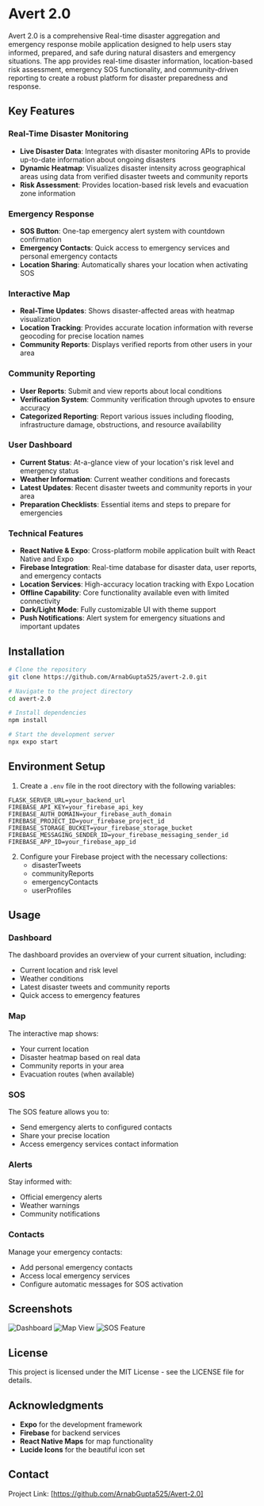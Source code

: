 # Avert 2.0

Avert 2.0 is a comprehensive Real-time disaster aggregation and emergency response mobile application designed to help users stay informed, prepared, and safe during natural disasters and emergency situations. The app provides real-time disaster information, location-based risk assessment, emergency SOS functionality, and community-driven reporting to create a robust platform for disaster preparedness and response.

## Key Features

### Real-Time Disaster Monitoring
- **Live Disaster Data**: Integrates with disaster monitoring APIs to provide up-to-date information about ongoing disasters
- **Dynamic Heatmap**: Visualizes disaster intensity across geographical areas using data from verified disaster tweets and community reports
- **Risk Assessment**: Provides location-based risk levels and evacuation zone information

### Emergency Response
- **SOS Button**: One-tap emergency alert system with countdown confirmation
- **Emergency Contacts**: Quick access to emergency services and personal emergency contacts
- **Location Sharing**: Automatically shares your location when activating SOS

### Interactive Map
- **Real-Time Updates**: Shows disaster-affected areas with heatmap visualization
- **Location Tracking**: Provides accurate location information with reverse geocoding for precise location names
- **Community Reports**: Displays verified reports from other users in your area

### Community Reporting
- **User Reports**: Submit and view reports about local conditions
- **Verification System**: Community verification through upvotes to ensure accuracy
- **Categorized Reporting**: Report various issues including flooding, infrastructure damage, obstructions, and resource availability

### User Dashboard
- **Current Status**: At-a-glance view of your location's risk level and emergency status
- **Weather Information**: Current weather conditions and forecasts
- **Latest Updates**: Recent disaster tweets and community reports in your area
- **Preparation Checklists**: Essential items and steps to prepare for emergencies

### Technical Features
- **React Native & Expo**: Cross-platform mobile application built with React Native and Expo
- **Firebase Integration**: Real-time database for disaster data, user reports, and emergency contacts
- **Location Services**: High-accuracy location tracking with Expo Location
- **Offline Capability**: Core functionality available even with limited connectivity
- **Dark/Light Mode**: Fully customizable UI with theme support
- **Push Notifications**: Alert system for emergency situations and important updates

## Installation

```bash
# Clone the repository
git clone https://github.com/ArnabGupta525/avert-2.0.git

# Navigate to the project directory
cd avert-2.0

# Install dependencies
npm install

# Start the development server
npx expo start
```

## Environment Setup

1. Create a `.env` file in the root directory with the following variables:

```
FLASK_SERVER_URL=your_backend_url
FIREBASE_API_KEY=your_firebase_api_key
FIREBASE_AUTH_DOMAIN=your_firebase_auth_domain
FIREBASE_PROJECT_ID=your_firebase_project_id
FIREBASE_STORAGE_BUCKET=your_firebase_storage_bucket
FIREBASE_MESSAGING_SENDER_ID=your_firebase_messaging_sender_id
FIREBASE_APP_ID=your_firebase_app_id
```

2. Configure your Firebase project with the necessary collections:
   - disasterTweets
   - communityReports
   - emergencyContacts
   - userProfiles

## Usage

### Dashboard
The dashboard provides an overview of your current situation, including:
- Current location and risk level
- Weather conditions
- Latest disaster tweets and community reports
- Quick access to emergency features

### Map
The interactive map shows:
- Your current location
- Disaster heatmap based on real data
- Community reports in your area
- Evacuation routes (when available)

### SOS
The SOS feature allows you to:
- Send emergency alerts to configured contacts
- Share your precise location
- Access emergency services contact information

### Alerts
Stay informed with:
- Official emergency alerts
- Weather warnings
- Community notifications

### Contacts
Manage your emergency contacts:
- Add personal emergency contacts
- Access local emergency services
- Configure automatic messages for SOS activation

## Screenshots

![Dashboard](https://via.placeholder.com/250x500)
![Map View](https://via.placeholder.com/250x500)
![SOS Feature](https://via.placeholder.com/250x500)

## License

This project is licensed under the MIT License - see the LICENSE file for details.

## Acknowledgments

- **Expo** for the development framework
- **Firebase** for backend services
- **React Native Maps** for map functionality
- **Lucide Icons** for the beautiful icon set

## Contact

Project Link: [https://github.com/ArnabGupta525/Avert-2.0]

